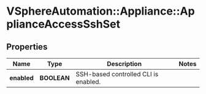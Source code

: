 # VSphereAutomation::Appliance::ApplianceAccessSshSet

## Properties
Name | Type | Description | Notes
------------ | ------------- | ------------- | -------------
**enabled** | **BOOLEAN** | SSH-based controlled CLI is enabled. | 


